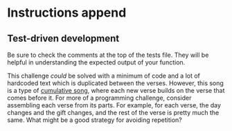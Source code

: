 # Instructions append

## Test-driven development

 Be sure to check the comments at the top of the tests file.
 They will be helpful in understanding the expected output of your function.

This challenge _could_ be solved with a minimum of code and a lot of hardcoded text which is duplicated between the verses.
However, this song is a type of [cumulative song][cumulative song], where each new verse builds on the verse that comes before it.
For more of a programming challenge, consider assembling each verse from its parts.
For example, for each verse, the day changes and the gift changes, and the rest of the verse is pretty much the same.
What might be a good strategy for avoiding repetition?

[cumulative song]: https://en.wikipedia.org/wiki/Cumulative_song
